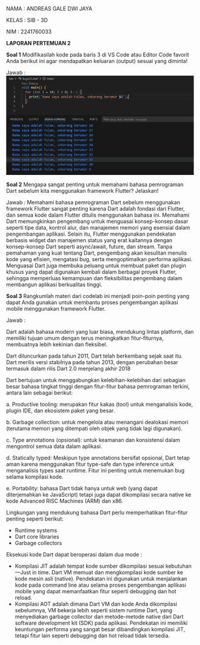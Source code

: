 NAMA  : ANDREAS GALE DWI JAYA

KELAS : SIB - 3D

NIM   : 2241760033

**LAPORAN PERTEMUAN 2**

**Soal 1**
Modifikasilah kode pada baris 3 di VS Code atau Editor Code favorit Anda berikut ini agar mendapatkan keluaran (output) sesuai yang diminta!

Jawab : <img src = "gambar1.png">

**Soal 2**
Mengapa sangat penting untuk memahami bahasa pemrograman Dart sebelum kita menggunakan framework Flutter? Jelaskan! 

Jawab : Memahami bahasa pemrograman Dart sebelum menggunakan framework Flutter sangat penting karena Dart adalah fondasi dari Flutter, dan semua kode dalam Flutter ditulis menggunakan bahasa ini. Memahami Dart memungkinkan pengembang untuk menguasai konsep-konsep dasar seperti tipe data, kontrol alur, dan manajemen memori yang esensial dalam pengembangan aplikasi. Selain itu, Flutter menggunakan pendekatan berbasis widget dan manajemen status yang erat kaitannya dengan konsep-konsep Dart seperti async/await, future, dan stream. Tanpa pemahaman yang kuat tentang Dart, pengembang akan kesulitan menulis kode yang efisien, mengatasi bug, serta mengoptimalkan performa aplikasi. Menguasai Dart juga membuka peluang untuk membuat paket dan plugin khusus yang dapat digunakan kembali dalam berbagai proyek Flutter, sehingga memperluas kemampuan dan fleksibilitas pengembang dalam membangun aplikasi berkualitas tinggi.

**Soal 3** Rangkumlah materi dari codelab ini menjadi poin-poin penting yang dapat Anda gunakan untuk membantu proses pengembangan aplikasi mobile menggunakan framework Flutter.

Jawab : 

Dart adalah bahasa modern yang luar biasa, mendukung lintas platform, dan memiliki tujuan umum dengan terus meningkatkan fitur-fiturnya, membuatnya lebih kekinian dan fleksibel. 

Dart diluncurkan pada tahun 2011, Dart telah berkembang sejak saat itu. Dart merilis versi stabilnya pada tahun 2013, dengan perubahan besar termasuk dalam rilis Dart 2.0 menjelang akhir 2018

Dart bertujuan untuk menggabungkan kelebihan-kelebihan dari sebagian besar bahasa tingkat tinggi dengan fitur-fitur bahasa pemrograman terkini, antara lain sebagai berikut:

a. Productive tooling: merupakan fitur kakas (tool) untuk menganalisis kode, plugin IDE, dan ekosistem paket yang besar.

b. Garbage collection: untuk mengelola atau menangani dealokasi memori (terutama memori yang ditempati oleh objek yang tidak lagi digunakan).

c. Type annotations (opsional): untuk keamanan dan konsistensi dalam mengontrol semua data dalam aplikasi.

d. Statically typed: Meskipun type annotations bersifat opsional, Dart tetap aman karena menggunakan fitur type-safe dan type inference untuk menganalisis types saat runtime. Fitur ini penting untuk menemukan bug selama kompilasi kode.

e. Portability: bahasa Dart tidak hanya untuk web (yang dapat diterjemahkan ke JavaScript) tetapi juga dapat dikompilasi secara native ke kode Advanced RISC Machines (ARM) dan x86.

Lingkungan yang mendukung bahasa Dart perlu memperhatikan fitur-fitur penting seperti berikut:

- Runtime systems
- Dart core libraries
- Garbage collectors

Eksekusi kode Dart dapat beroperasi dalam dua mode :

- Kompilasi JIT adalah tempat kode sumber dikompilasi sesuai kebutuhan—Just in time. Dart VM memuat dan mengkompilasi kode sumber ke kode mesin asli (native). Pendekatan ini digunakan untuk menjalankan kode pada command line atau selama proses pengembangan aplikasi mobile yang dapat memanfaatkan fitur seperti debugging dan hot reload.
- Kompilasi AOT adalah dimana Dart VM dan kode Anda dikompilasi sebelumnya, VM bekerja lebih seperti sistem runtime Dart, yang menyediakan garbage collector dan metode-metode native dari Dart software development kit (SDK) pada aplikasi. Pendekatan ini memiliki keuntungan performa yang sangat besar dibandingkan kompilasi JIT, tetapi fitur lain seperti debugging dan hot reload tidak tersedia.

